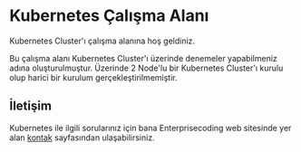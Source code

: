 # Kubernetes Çalışma Alanı

Kubernetes Cluster'ı çalışma alanına hoş geldiniz.

Bu çalışma alanı Kubernetes Cluster'ı üzerinde denemeler yapabilmeniz adına oluşturulmuştur. Üzerinde 2 Node'lu bir Kubernetes Cluster'ı kurulu olup harici bir kurulum gerçekleştirilmemiştir.

## İletişim

Kubernetes ile ilgili sorularınız için bana Enterprisecoding web sitesinde yer alan [kontak](http://www.enterprisecoding.com/contact) sayfasından ulaşabilirsiniz.

